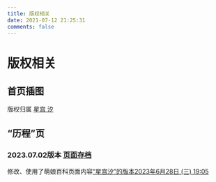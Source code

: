 ```yaml
---
title: 版权相关
date: 2021-07-12 21:25:31
comments: false
---
```

# 版权相关

## 首页插图
版权归属 [星宫 汐](https://link.hosimiyasio.com/?target=https://space.bilibili.com/402417817)
## “历程”页
### 2023.07.02版本 [页面存档](../archive-page/20230702-timeline)
修改、使用了萌娘百科页面内容[“星宫汐”的版本2023年6月28日 (三) 19:05](https://zh.moegirl.org.cn/index.php?title=%E6%98%9F%E5%AE%AB%E6%B1%90&oldid=6924571) 